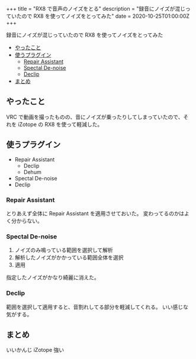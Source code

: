 +++
title = "RX8 で音声のノイズをとる"
description = "録音にノイズが混じっていたので RX8 を使ってノイズをとってみた"
date = 2020-10-25T01:00:00Z
+++

録音にノイズが混じっていたので RX8 を使ってノイズをとってみた

<!-- TOC -->

- [やったこと](#%E3%82%84%E3%81%A3%E3%81%9F%E3%81%93%E3%81%A8)
- [使うプラグイン](#%E4%BD%BF%E3%81%86%E3%83%97%E3%83%A9%E3%82%B0%E3%82%A4%E3%83%B3)
    - [Repair Assistant](#repair-assistant)
    - [Spectal De-noise](#spectal-de-noise)
    - [Declip](#declip)
- [まとめ](#%E3%81%BE%E3%81%A8%E3%82%81)

<!-- /TOC -->

## やったこと

VRC で動画を撮ったものの、音にノイズが乗ったりしてしまっていたので、それを iZotope の RX8 を使って軽減した。

## 使うプラグイン

- Repair Assistant
    - Declip
    - Dehum
- Spectal De-noise
- Declip

### Repair Assistant

とりあえず全体に Repair Assistant を適用させておいた。
変わってるのかはよく分からない。

### Spectal De-noise

1. ノイズのみ鳴っている範囲を選択して解析
1. 解析したノイズがかかっている範囲全体を選択
1. 適用

指定したノイズがかなり綺麗に消えた。

### Declip

範囲を選択して適用すると、音割れしてる部分を軽減してくれる。
いい感じな気がする。

## まとめ

いいかんじ
iZotope 強い